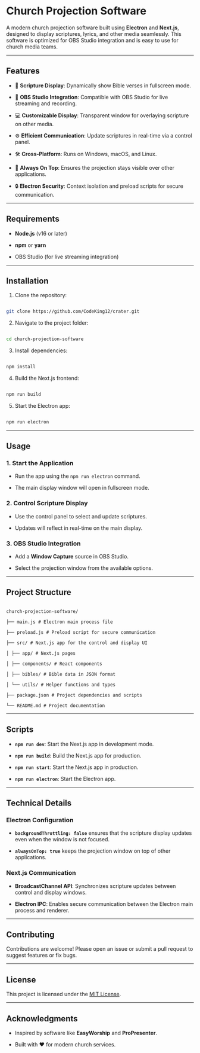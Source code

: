 # Church Projection Software

A modern church projection software built using **Electron** and **Next.js**, designed to display scriptures, lyrics, and other media seamlessly. This software is optimized for OBS Studio integration and is easy to use for church media teams.

---

## Features

- 📖 **Scripture Display**: Dynamically show Bible verses in fullscreen mode.

- 🎥 **OBS Studio Integration**: Compatible with OBS Studio for live streaming and recording.

- 💻 **Customizable Display**: Transparent window for overlaying scripture on other media.

- ⚙️ **Efficient Communication**: Update scriptures in real-time via a control panel.

- 🛠️ **Cross-Platform**: Runs on Windows, macOS, and Linux.

- 🚀 **Always On Top**: Ensures the projection stays visible over other applications.

- 🔒 **Electron Security**: Context isolation and preload scripts for secure communication.

---

## Requirements

- **Node.js** (v16 or later)

- **npm** or **yarn**

- OBS Studio (for live streaming integration)

---

## Installation

1. Clone the repository:

```bash

git clone https://github.com/CodeKing12/crater.git

```

2. Navigate to the project folder:

```bash

cd church-projection-software

```

3. Install dependencies:

```bash

npm install

```

4. Build the Next.js frontend:

```bash

npm run build

```

5. Start the Electron app:

```bash

npm run electron

```

---

## Usage

### 1. **Start the Application**

- Run the app using the `npm run electron` command.

- The main display window will open in fullscreen mode.

### 2. **Control Scripture Display**

- Use the control panel to select and update scriptures.

- Updates will reflect in real-time on the main display.

### 3. **OBS Studio Integration**

- Add a **Window Capture** source in OBS Studio.

- Select the projection window from the available options.

---

## Project Structure

```

church-projection-software/

├── main.js # Electron main process file

├── preload.js # Preload script for secure communication

├── src/ # Next.js app for the control and display UI

│ ├── app/ # Next.js pages

│ ├── components/ # React components

│ ├── bibles/ # Bible data in JSON format

│ └── utils/ # Helper functions and types

├── package.json # Project dependencies and scripts

└── README.md # Project documentation

```

---

## Scripts

- **`npm run dev`**: Start the Next.js app in development mode.

- **`npm run build`**: Build the Next.js app for production.

- **`npm run start`**: Start the Next.js app in production.

- **`npm run electron`**: Start the Electron app.

---

## Technical Details

### Electron Configuration

- **`backgroundThrottling: false`** ensures that the scripture display updates even when the window is not focused.

- **`alwaysOnTop: true`** keeps the projection window on top of other applications.

### Next.js Communication

- **BroadcastChannel API**: Synchronizes scripture updates between control and display windows.

- **Electron IPC**: Enables secure communication between the Electron main process and renderer.

---

## Contributing

Contributions are welcome! Please open an issue or submit a pull request to suggest features or fix bugs.

---

## License

This project is licensed under the [MIT License](LICENSE).

---

## Acknowledgments

- Inspired by software like **EasyWorship** and **ProPresenter**.

- Built with ❤️ for modern church services.

